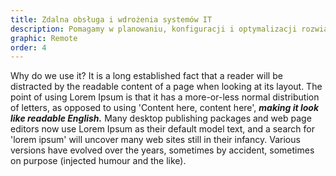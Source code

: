 ```yaml
---
title: Zdalna obsługa i wdrożenia systemów IT
description: Pomagamy w planowaniu, konfiguracji i optymalizacji rozwiązań IT, dostosowanych do potrzeb Twojej firmy. Wspieramy w każdym etapie wdrożenia.
graphic: Remote
order: 4
---
```


Why do we use it?
It is a long established fact that a reader will be distracted by the readable content of a page when looking at its layout. The point of using Lorem Ipsum is that it has a more-or-less normal distribution of letters, as opposed to using 'Content here, content here', ***making it look like readable English.*** Many desktop publishing packages and web page editors now use Lorem Ipsum as their default model text, and a search for 'lorem ipsum' will uncover many web sites still in their infancy. Various versions have evolved over the years, sometimes by accident, sometimes on purpose (injected humour and the like).